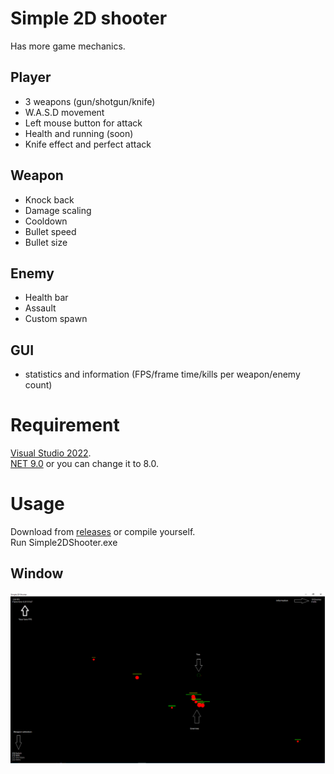 # Simple 2D shooter
Has more game mechanics.


## Player
- 3 weapons (gun/shotgun/knife)
- W.A.S.D movement
- Left mouse button for attack
- Health and running (soon)
- Knife effect and perfect attack

## Weapon
- Knock back
- Damage scaling
- Cooldown
- Bullet speed
- Bullet size

## Enemy
- Health bar
- Assault
- Custom spawn

## GUI
- statistics and information (FPS/frame time/kills per weapon/enemy count)

# Requirement
[Visual Studio 2022](https://visualstudio.microsoft.com/ru/vs).\
[NET 9.0](https://dotnet.microsoft.com/en-us/download/dotnet/9.0) or you can change it to 8.0.

# Usage
Download from [releases](https://github.com/Dae-Moon/Simple2DShooter/releases) or compile yourself.\
Run Simple2DShooter.exe

## Window
<p align="center">
   <img src="resources/game.png">
</p>
